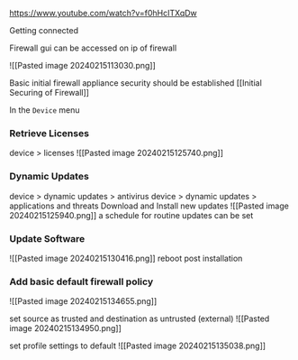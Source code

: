 https://www.youtube.com/watch?v=f0hHcITXqDw

Getting connected

Firewall gui can be accessed on ip of firewall

![[Pasted image 20240215113030.png]]

Basic initial firewall appliance security should be established [[Initial Securing of Firewall]]

In the `Device` menu 
### Retrieve Licenses
device > licenses
![[Pasted image 20240215125740.png]]

### Dynamic Updates
device > dynamic updates > antivirus
device > dynamic updates > applications and threats
Download and Install new updates 
![[Pasted image 20240215125940.png]]
a schedule for routine updates can be set

### Update Software
![[Pasted image 20240215130416.png]]
reboot post installation


### Add basic default firewall policy
![[Pasted image 20240215134655.png]]

set source as trusted and destination as untrusted (external)
![[Pasted image 20240215134950.png]]

set profile settings to default
![[Pasted image 20240215135038.png]]